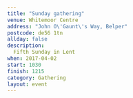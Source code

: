 ```yaml
---
title: "Sunday gathering"
venue: Whitemoor Centre
address: "John O\'Gaunt\'s Way, Belper"
postcode: de56 1tn
allday: false
description: 
  Fifth Sunday in Lent
when: 2017-04-02
start: 1030
finish: 1215
category: Gathering
layout: event
---
```

